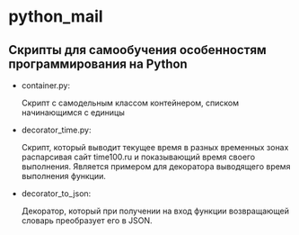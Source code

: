 # python_mail
<h2>Скрипты для самообучения особенностям программирования на Python</h2>
<ul>
<li>container.py: <p> Скрипт с самодельным классом контейнером, списком начинающимся с единицы</li>
<li>decorator_time.py: <p> Скрипт, который выводит текущее время в разных временных зонах распарсивая сайт time100.ru и показывающий время своего выполнения. Является примером для декоратора выводящего время выполнения функции. </li>
<li>decorator_to_json: <p> Декоратор, который при получении на вход функции возвращающей словарь преобразует его в JSON.</li>
</ul>
